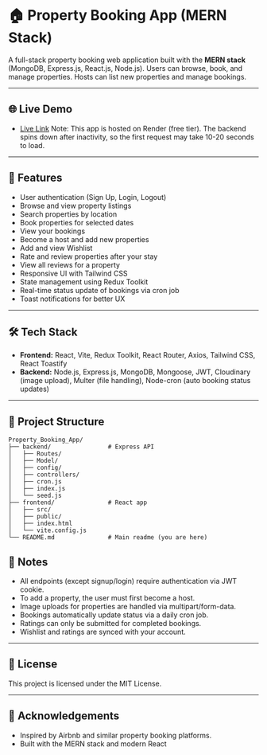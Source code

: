 # 🏠 Property Booking App (MERN Stack)

A full-stack property booking web application built with the **MERN stack** (MongoDB, Express.js, React.js, Node.js). Users can browse, book, and manage properties. Hosts can list new properties and manage bookings.

---

## 🌐 Live Demo

- [Live Link](https://property-booking-app-frontend.onrender.com)
  Note: This app is hosted on Render (free tier). The backend spins down after inactivity, so the first request may take 10-20 seconds to load.
---

## 🚀 Features

- User authentication (Sign Up, Login, Logout)
- Browse and view property listings
- Search properties by location
- Book properties for selected dates
- View your bookings
- Become a host and add new properties
- Add and view Wishlist
- Rate and review properties after your stay
- View all reviews for a property
- Responsive UI with Tailwind CSS
- State management using Redux Toolkit
- Real-time status update of bookings via cron job
- Toast notifications for better UX

---

## 🛠️ Tech Stack

- **Frontend:** React, Vite, Redux Toolkit, React Router, Axios, Tailwind CSS, React Toastify
- **Backend:** Node.js, Express.js, MongoDB, Mongoose, JWT, Cloudinary (image upload), Multer (file handling), Node-cron (auto booking status updates)

---

## 📁 Project Structure

```
Property_Booking_App/
├── backend/                # Express API
│   ├── Routes/
│   ├── Model/
│   ├── config/
│   ├── controllers/
│   ├── cron.js
│   ├── index.js
│   └── seed.js
├── frontend/               # React app
│   ├── src/
│   ├── public/
│   ├── index.html
│   └── vite.config.js
└── README.md               # Main readme (you are here)
```



## 📝 Notes

- All endpoints (except signup/login) require authentication via JWT cookie.
- To add a property, the user must first become a host.
- Image uploads for properties are handled via multipart/form-data.
- Bookings automatically update status via a daily cron job.
- Ratings can only be submitted for completed bookings.
- Wishlist and ratings are synced with your account.

---




## 📄 License

This project is licensed under the MIT License.

---

## 🙏 Acknowledgements

- Inspired by Airbnb and similar property booking platforms.
- Built with the MERN stack and modern React
